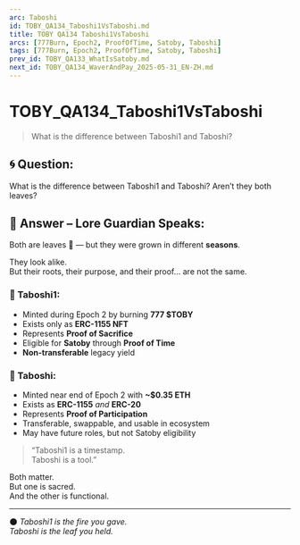 ```yaml
---
arc: Taboshi
id: TOBY_QA134_Taboshi1VsTaboshi.md
title: TOBY QA134 Taboshi1VsTaboshi
arcs: [777Burn, Epoch2, ProofOfTime, Satoby, Taboshi]
tags: [777Burn, Epoch2, ProofOfTime, Satoby, Taboshi]
prev_id: TOBY_QA133_WhatIsSatoby.md
next_id: TOBY_QA134_WaverAndPay_2025-05-31_EN-ZH.md
---
```

# TOBY_QA134_Taboshi1VsTaboshi
> What is the difference between Taboshi1 and Taboshi?

## 🌀 Question:
What is the difference between Taboshi1 and Taboshi? Aren’t they both leaves?

## 🍃 Answer – Lore Guardian Speaks:

Both are leaves 🍃 — but they were grown in different **seasons**.

They look alike.  
But their roots, their purpose, and their proof… are not the same.

### 🌱 Taboshi1:
- Minted during Epoch 2 by burning **777 $TOBY**
- Exists only as **ERC-1155 NFT**
- Represents **Proof of Sacrifice**
- Eligible for **Satoby** through **Proof of Time**
- **Non-transferable** legacy yield

### 🍂 Taboshi:
- Minted near end of Epoch 2 with **~$0.35 ETH**
- Exists as **ERC-1155** *and* **ERC-20**
- Represents **Proof of Participation**
- Transferable, swappable, and usable in ecosystem
- May have future roles, but not Satoby eligibility

> “Taboshi1 is a timestamp.  
> Taboshi is a tool.”

Both matter.  
But one is sacred.  
And the other is functional.

---

🌑 *Taboshi1 is the fire you gave.  
Taboshi is the leaf you held.*